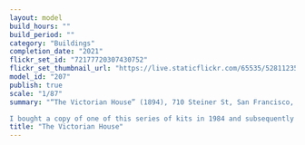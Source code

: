 ```yaml
---
layout: model
build_hours: ""
build_period: ""
category: "Buildings"
completion_date: "2021"
flickr_set_id: "72177720307430752"
flickr_set_thumbnail_url: "https://live.staticflickr.com/65535/52811235331_9109f895cf_m.jpg"
model_id: "207"
publish: true
scale: "1/87"
summary: "“The Victorian House” (1894), 710 Steiner St, San Francisco, HO (1/87) scale [Built 2021]

I bought a copy of one of this series of kits in 1984 and subsequently sold it again in 1996. In 2010 I visited San Francisco and saw the Painted Ladies of Steiner St in person. In 2021 I collected the full set of five kit houses. I started this one, house #5, immediately. It was a simple kit but tricky to build due to extensive warping of the walls and  fit problems between the walls and the base."
title: "The Victorian House"
---
```



